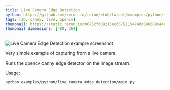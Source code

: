 ```yaml
---
title: Live Camera Edge Detection
python: https://github.com/rerun-io/rerun/blob/latest/examples/python/live_camera_edge_detection/main.py
tags: [2D, canny, live, opencv]
thumbnail: https://static.rerun.io/06752fd08215ecd575219474dd886688c44acea8_live_camera_edge_detection_480w.png
thumbnail_dimensions: [480, 364]
---
```


<picture>
  <source media="(max-width: 480px)" srcset="https://static.rerun.io/06752fd08215ecd575219474dd886688c44acea8_live_camera_edge_detection_480w.png">
  <source media="(max-width: 768px)" srcset="https://static.rerun.io/4afa4197db12da550ffdd4d4732d6515390edd29_live_camera_edge_detection_768w.png">
  <source media="(max-width: 1024px)" srcset="https://static.rerun.io/f3d96a7aab540462642e22dda643900d69272190_live_camera_edge_detection_1024w.png">
  <source media="(max-width: 1200px)" srcset="https://static.rerun.io/73828c24916815f23e763d3427d9197b00e00fac_live_camera_edge_detection_1200w.png">
  <img src="https://static.rerun.io/bf877bffd225f6c62cae3b87eecbc8e247abb202_live_camera_edge_detection_full.png" alt="Live Camera Edge Detection example screenshot">
</picture>

Very simple example of capturing from a live camera.

Runs the opencv canny edge detector on the image stream.

Usage:
```
python examples/python/live_camera_edge_detection/main.py
```
